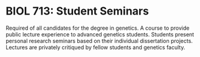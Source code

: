 # BIOL 713: Student Seminars

Required of all candidates for the degree in genetics. A course to provide public lecture experience to advanced genetics students. Students present personal research seminars based on their individual dissertation projects. Lectures are privately critiqued by fellow students and genetics faculty.
